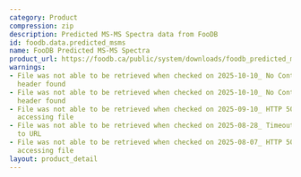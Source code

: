 ```yaml
---
category: Product
compression: zip
description: Predicted MS-MS Spectra data from FooDB
id: foodb.data.predicted_msms
name: FooDB Predicted MS-MS Spectra
product_url: https://foodb.ca/public/system/downloads/foodb_predicted_msms_spectra.zip
warnings:
- File was not able to be retrieved when checked on 2025-10-10_ No Content-Length
  header found
- File was not able to be retrieved when checked on 2025-10-10_ No Content-Length
  header found
- File was not able to be retrieved when checked on 2025-09-10_ HTTP 502 error when
  accessing file
- File was not able to be retrieved when checked on 2025-08-28_ Timeout connecting
  to URL
- File was not able to be retrieved when checked on 2025-08-07_ HTTP 500 error when
  accessing file
layout: product_detail
---
```

